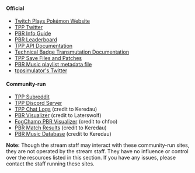 #### Official

* [Twitch Plays Pokémon Website](https://twitchplayspokemon.tv)
* [TPP Twitter](https://twitter.com/Twitch_Plays/)
* [PBR Info Guide](https://docs.google.com/spreadsheets/d/1Y37Yl348uS8cV3bhdxOHB2MbECcEP4SKUejgXrkl1ZU)
* [PBR Leaderboard](https://twitchplayspokemon.tv/leaderboard)
* [TPP API Documentation](https://twitchplayspokemon.tv/api_docs)
* [Technical Badge Transmutation Documentation](https://twitchplayspokemon.tv/transmutation_calculations)
* [TPP Save Files and Patches](https://github.com/TwitchPlaysPokemon/tpp-streamdocs/tree/master/saves)
* [PBR Music playlist metadata file](https://paste.ee/r/TBxsY)
* [tppsimulator's Twitter](https://twitter.com/tppsimulator)

#### Community-run

* [TPP Subreddit](https://reddit.com/r/twitchplayspokemon/) 
* [TPP Discord Server](https://discord.gg/twitchplayspokemon)
* [TPP Chat Logs](https://tpp.chat/) (credit to Keredau)
* [PBR Visualizer](https://wolfcal.pythonanywhere.com/vis/) (credit to Laterswolf)
* [FogChamp PBR Visualizer](http://chfoo.github.io/fogchamp/) (credit to chfoo)
* [PBR Match Results](https://twitchplaysleaderboard.info/pbr/) (credit to Keredau)
* [PBR Music Database](https://twitchplaysleaderboard.info/pbr/songs/) (credit to Keredau) 

**Note:** Though the stream staff may interact with these community-run sites, they are not operated by the stream staff.  They have no influence or control over the resources listed in this section.  If you have any issues, please contact the staff running these sites.
